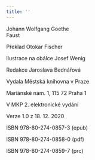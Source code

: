 ```yaml
---
title: ''
---
```


Johann Wolfgang Goethe  
Faust

Překlad Otokar Fischer

Ilustrace na obálce Josef Wenig

Redakce Jaroslava Bednářová

Vydala Městská knihovna v Praze

Mariánské nám. 1, 115 72 Praha 1

V MKP 2. elektronické vydání

Verze 1.0 z 18. 12. 2020

ISBN 978-80-274-0857-3 (epub)

ISBN 978-80-274-0858-0 (pdf)

ISBN 978-80-274-0859-7 (prc)
